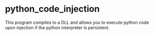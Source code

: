 # python_code_injection
This program compiles to a DLL and allows you to execute python code upon injection if the python interpreter is persistent.

